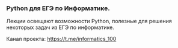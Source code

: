 ### Python для ЕГЭ по Информатике.
Лекции освещают возможности Python, полезные для решения некоторых задач из ЕГЭ по информатике.

Канал проекта: https://t.me/informatics_100
